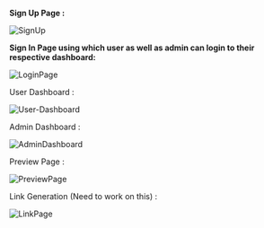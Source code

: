 <b>Sign Up Page :</b>

![SignUp](https://user-images.githubusercontent.com/53406891/200186258-bc913187-5177-4392-a889-2dc33d498484.png)

<b>Sign In Page using which user as well as admin can login to their respective dashboard:</b>

![LoginPage](https://user-images.githubusercontent.com/53406891/200186311-2a1a5d96-a435-4cd9-a5aa-360e5cf7005f.png)

User Dashboard :

![User-Dashboard](https://user-images.githubusercontent.com/53406891/200186400-5196232e-1891-4d0d-84a7-dd8a73aaf1ea.png)

Admin Dashboard :

![AdminDashboard](https://user-images.githubusercontent.com/53406891/200186438-f4789ad9-caad-4676-aec7-a2bec15b5bd0.png)

Preview Page :

![PreviewPage](https://user-images.githubusercontent.com/53406891/200186476-4b55ef56-5374-466e-bb3f-bdb88989f4b9.png)

Link Generation (Need to work on this) :

![LinkPage](https://user-images.githubusercontent.com/53406891/200186509-0b13495f-9278-4c54-b0f1-c6b08adaa89c.png)









